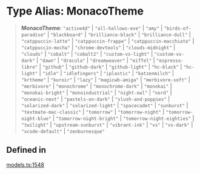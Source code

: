 # Type Alias: MonacoTheme

> **MonacoTheme**: `"active4d"` \| `"all-hallows-eve"` \| `"amy"` \| `"birds-of-paradise"` \| `"blackboard"` \| `"brilliance-black"` \| `"brilliance-dull"` \| `"catppuccin-latte"` \| `"catppuccin-frappe"` \| `"catppuccin-macchiato"` \| `"catppuccin-mocha"` \| `"chrome-devtools"` \| `"clouds-midnight"` \| `"clouds"` \| `"cobalt"` \| `"cobalt2"` \| `"custom-vs-light"` \| `"custom-vs-dark"` \| `"dawn"` \| `"dracula"` \| `"dreamweaver"` \| `"eiffel"` \| `"espresso-libre"` \| `"github"` \| `"github-dark"` \| `"github-light"` \| `"hc-black"` \| `"hc-light"` \| `"idle"` \| `"idlefingers"` \| `"iplastic"` \| `"katzenmilch"` \| `"krtheme"` \| `"kuroir"` \| `"lazy"` \| `"magicwb-amiga"` \| `"merbivore-soft"` \| `"merbivore"` \| `"monochrome"` \| `"monochrome-dark"` \| `"monokai"` \| `"monokai-bright"` \| `"monoindustrial"` \| `"night-owl"` \| `"nord"` \| `"oceanic-next"` \| `"pastels-on-dark"` \| `"slush-and-poppies"` \| `"solarized-dark"` \| `"solarized-light"` \| `"spacecadet"` \| `"sunburst"` \| `"textmate-mac-classic"` \| `"tomorrow"` \| `"tomorrow-night"` \| `"tomorrow-night-blue"` \| `"tomorrow-night-bright"` \| `"tomorrow-night-eighties"` \| `"twilight"` \| `"upstream-sunburst"` \| `"vibrant-ink"` \| `"vs"` \| `"vs-dark"` \| `"xcode-default"` \| `"zenburnesque"`

## Defined in

[models.ts:1548](https://github.com/live-codes/livecodes/blob/b06e53d11f89bb42b0b22b8d86e82047ad153098/src/sdk/models.ts#L1548)